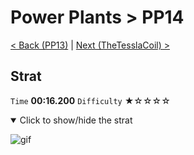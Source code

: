 # Power Plants > PP14

[< Back (PP13)](https://github.com/Doublevil/scbspeedrun/blob/main/levels/PP/PP13.md) | [Next (TheTesslaCoil) >](https://github.com/Doublevil/scbspeedrun/blob/main/levels/PP/TheTesslaCoil.md)

## Strat

`Time` **00:16.200** `Difficulty` ★☆☆☆☆
<details open>
  <summary>Click to show/hide the strat</summary>

  ![gif](https://github.com/Doublevil/scbspeedrun/blob/main/media/levels/PP/PP14_Strat.webp)
</details>

